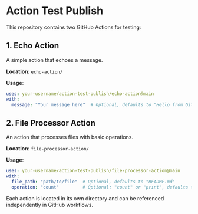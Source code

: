 # Action Test Publish

This repository contains two GitHub Actions for testing:

## 1. Echo Action

A simple action that echoes a message.

**Location**: `echo-action/`

**Usage**:
```yaml
uses: your-username/action-test-publish/echo-action@main
with:
  message: "Your message here"  # Optional, defaults to "Hello from GitHub Action!"
```

## 2. File Processor Action

An action that processes files with basic operations.

**Location**: `file-processor-action/`

**Usage**:
```yaml
uses: your-username/action-test-publish/file-processor-action@main
with:
  file_path: "path/to/file"  # Optional, defaults to "README.md"
  operation: "count"         # Optional: "count" or "print", defaults to "count"
```

Each action is located in its own directory and can be referenced independently in GitHub workflows.